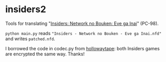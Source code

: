 # insiders2

Tools for translating "[Insiders: Network no Bouken: Eve ga Inai](https://refuge.tokyo/pc9801/pc98/01935.html)" (PC-98).

`python main.py` reads `"Insiders - Network no Bouken - Eve ga Inai.nfd"` and writes `patched.nfd`.

I borrowed the code in codec.py from [hollowaytape](https://github.com/46OkuMen/insiders): both Insiders games are encrypted the same way. Thanks!
